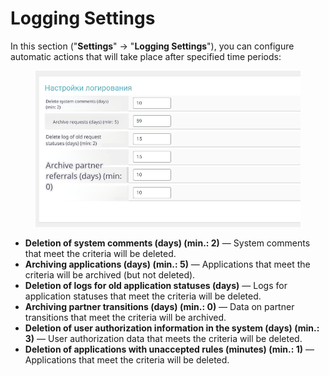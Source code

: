 # Logging Settings

In this section ("**Settings**" -> "**Logging Settings**"), you can configure automatic actions that will take place after specified time periods:

<figure><img src="../../../.gitbook/assets/image (1070)_eng.png" alt=""><figcaption></figcaption></figure>

* **Deletion of system comments (days) (min.: 2)** — System comments that meet the criteria will be deleted.
* **Archiving applications (days) (min.: 5)** — Applications that meet the criteria will be archived (but not deleted).
* **Deletion of logs for old application statuses (days)** — Logs for application statuses that meet the criteria will be deleted.
* **Archiving partner transitions (days) (min.: 0)** — Data on partner transitions that meet the criteria will be archived.
* **Deletion of user authorization information in the system (days) (min.: 3)** — User authorization data that meets the criteria will be deleted.
* **Deletion of applications with unaccepted rules (minutes) (min.: 1)** — Applications that meet the criteria will be deleted.